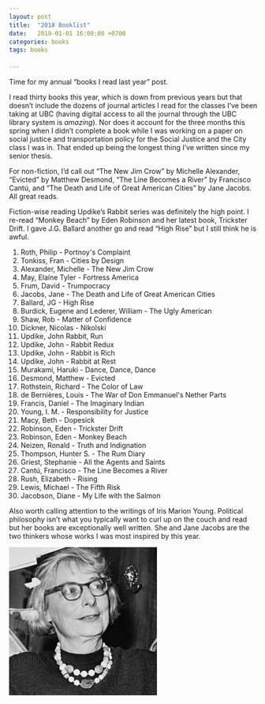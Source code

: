 ```yaml
---
layout: post
title:  "2018 Booklist"
date:   2019-01-01 16:00:00 +0700
categories: books
tags: books

---
```


Time for my annual “books I read last year” post.

I read thirty books this year, which is down from previous years but that doesn’t include the dozens of journal articles I read for the classes I’ve been taking at UBC (having digital access to all the journal through the UBC library system is *amazing*). Nor does it account for the three months this spring when I didn’t complete a book while I was working on a paper on social justice and transportation policy for the Social Justice and the City class I was in. That ended up being the longest thing I’ve written since my senior thesis.

For non-fiction, I’d call out “The New Jim Crow” by Michelle Alexander, “Evicted” by Matthew Desmond, “The Line Becomes a River” by Francisco Cantú, and “The Death and Life of Great American Cities” by Jane Jacobs. All great reads.

Fiction-wise reading Updike’s Rabbit series was definitely the high point. I re-read “Monkey Beach” by Eden Robinson and her latest book, Trickster Drift. I gave J.G. Ballard another go and read “High Rise” but I still think he is awful.

1. Roth, Philip	- Portnoy's Complaint
1. Tonkiss, Fran - Cities by Design
1. Alexander, Michelle - The New Jim Crow
1. May, Elaine Tyler - Fortress America
1. Frum, David - Trumpocracy
1. Jacobs, Jane - The Death and Life of Great American Cities
1. Ballard, JG - High Rise
1. Burdick, Eugene and Lederer, William	- The Ugly American
1. Shaw, Rob - Matter of Confidence
1. Dickner, Nicolas	- Nikolski
1. Updike, John	Rabbit, Run
1. Updike, John - Rabbit Redux
1. Updike, John - Rabbit is Rich
1. Updike, John - Rabbit at Rest
1. Murakami, Haruki - Dance, Dance, Dance
1. Desmond, Matthew - Evicted
1. Rothstein, Richard - The Color of Law
1. de Bernières, Louis - The War of Don Emmanuel's Nether Parts
1. Francis, Daniel - The Imaginary Indian
1. Young, I. M. - Responsibility for Justice
1. Macy, Beth - Dopesick
1. Robinson, Eden - Trickster Drift
1. Robinson, Eden - Monkey Beach
1. Neizen, Ronald - Truth and Indignation
1. Thompson, Hunter S. - The Rum Diary
1. Griest, Stephanie - All the Agents and Saints
1. Cantú, Francisco - The Line Becomes a River
1. Rush, Elizabeth - Rising
1. Lewis, Michael - The Fifth Risk
1. Jacobson, Diane - My Life with the Salmon



Also worth calling attention to the writings of Iris Marion Young. Political philosophy isn’t what you typically want to curl up on the couch and read but her books are exceptionally well written. She and Jane Jacobs are the two thinkers whose works I was most inspired by this year.

![Jane Jacobs](jj.jpg)